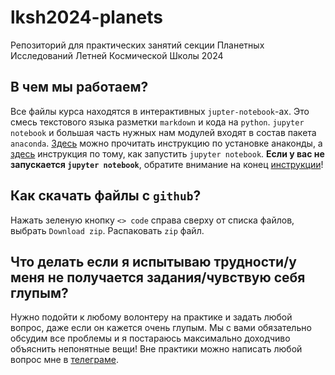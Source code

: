# lksh2024-planets
Репозиторий для практических занятий секции Планетных Исследований Летней Космической Школы 2024

## В чем мы работаем?
Все файлы курса находятся в интерактивных `jupter-notebook`-ах. Это смесь текстового языка разметки `markdown` и кода на `python`. `jupyter notebook` и большая часть нужных нам модулей входят в состав пакета `anaconda`. [Здесь](https://github.com/teimy/lksh2024-planets/blob/master/anaconda-installation-guide.md) можно прочитать инструкцию по установке анаконды, а [здесь](https://github.com/teimy/lksh2024-planets/blob/master/jupyter-how-to.md) инструкция по тому, как запустить `jupyter notebook`. **Если у вас не запускается `jupyter notebook`**, обратите внимание на конец [инструкции](https://github.com/teimy/lksh2024-planets/blob/master/anaconda-installation-guide.md)!

## Как скачать файлы с `github`?
Нажать зеленую кнопку `<> code` справа сверху от списка файлов, выбрать `Download zip`. Распаковать `zip` файл.

## Что делать если я испытываю трудности/у меня не получается задания/чувствую себя глупым?
Нужно подойти к любому волонтеру на практике и задать любой вопрос, даже если он кажется очень глупым. Мы с вами обязательно обсудим все проблемы и я постараюсь максимально доходчиво объяснить непонятные вещи! Вне практики можно написать любой вопрос мне в [телеграме](https://t.me/teimy42).
